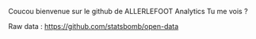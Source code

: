 Coucou bienvenue sur le github de ALLERLEFOOT Analytics
Tu me vois ?

Raw data : https://github.com/statsbomb/open-data
